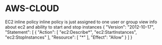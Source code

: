 # AWS-CLOUD
EC2 inline policy
inline policy is just assigned to one user or group
view info about ec2 and ability to start and stop instances
{
  "Version": "2012-10-17",
  "Statement": [
    {
      "Action": [
        "ec2:Describe*",
        "ec2:StartInstances",
        "ec2:StopInstances"
      ],
      "Resource": [
        "*"
      ],
      "Effect": "Allow"
    }
  ]
}
